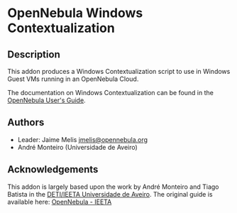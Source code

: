 # OpenNebula Windows Contextualization

## Description

This addon produces a Windows Contextualization script to use in Windows Guest VMs running in an OpenNebula Cloud.

The documentation on Windows Contextualization can be found in
the [OpenNebula User's Guide](http://docs.opennebula.org/5.2/operation/vm_setup/context_overview.html).

## Authors

* Leader: Jaime Melis jmelis@opennebula.org
* André Monteiro (Universidade de Aveiro)

## Acknowledgements

This addon is largely based upon the work by André Monteiro and Tiago Batista in the [DETI/IEETA Universidade de Aveiro](http://www.ua.pt/). The original guide is available here: [OpenNebula - IEETA](http://wiki.ieeta.pt/wiki/index.php/OpenNebula)
